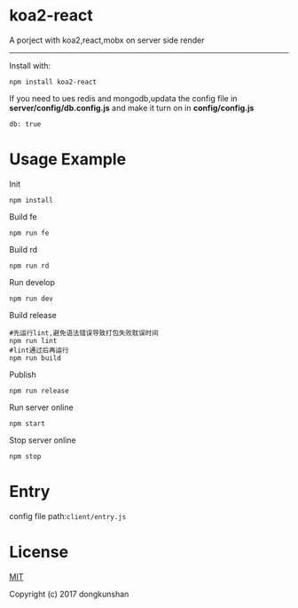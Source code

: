 koa2-react
===
A porject with koa2,react,mobx on server side render
***
Install with:

    npm install koa2-react
    
If you need to ues redis and mongodb,updata the config file in **server/config/db.config.js** and make it turn on in **config/config.js**

	db: true

Usage Example
===
Init

    npm install

Build fe

    npm run fe

Build rd

    npm run rd

Run develop

    npm run dev

Build release

    #先运行lint,避免语法错误导致打包失败耽误时间
    npm run lint
    #lint通过后再运行
    npm run build

Publish

    npm run release

Run server online

    npm start

Stop server online

    npm stop


Entry
===
config file path:`client/entry.js`

License
===
[MIT](http://opensource.org/licenses/MIT)

Copyright (c) 2017 dongkunshan
